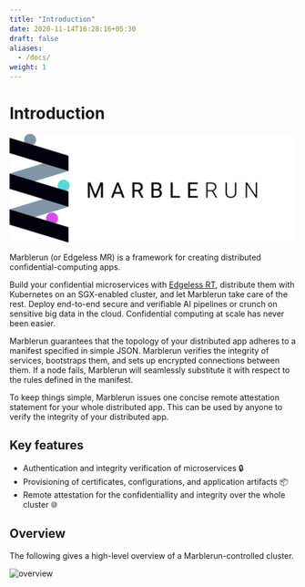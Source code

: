```yaml
---
title: "Introduction"
date: 2020-11-14T16:28:16+05:30
draft: false
aliases:
  - /docs/
weight: 1
---
```


# Introduction

![logo](/img/mr_logo.svg)

Marblerun (or Edgeless MR) is a framework for creating distributed confidential-computing apps.

Build your confidential microservices with [Edgeless RT][edgelessrt], distribute them with Kubernetes on an SGX-enabled cluster, and let Marblerun take care of the rest. Deploy end-to-end secure and verifiable AI pipelines or crunch on sensitive big data in the cloud. Confidential computing at scale has never been easier.

Marblerun guarantees that the topology of your distributed app adheres to a manifest specified in simple JSON. Marblerun verifies the integrity of services, bootstraps them, and sets up encrypted connections between them. If a node fails, Marblerun will seamlessly substitute it with respect to the rules defined in the manifest.

To keep things simple, Marblerun issues one concise remote attestation statement for your whole distributed app. This can be used by anyone to verify the integrity of your distributed app.

## Key features

- Authentication and integrity verification of microservices :lock:
- Provisioning of certificates, configurations, and application artifacts :package:
- Remote attestation for the confidentiallity and integrity over the whole cluster :globe_with_meridians:

## Overview

The following gives a high-level overview of a Marblerun-controlled cluster.

<img src="assets/overview.svg" alt="overview" width="600"/>

<!-- refs -->

[edgelessrt]: https://github.com/edgelesssys/edgelessrt
